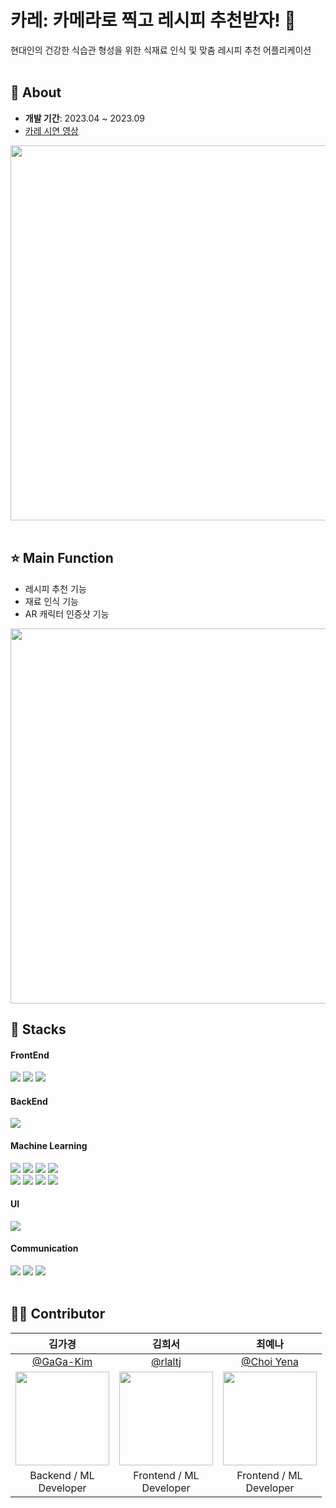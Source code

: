 # 카레: 카메라로 찍고 레시피 추천받자! 🍛
현대인의 건강한 식습관 형성을 위한 식재료 인식 및 맞춤 레시피 추천 어플리케이션<br/><br/> 

## 🌈 About
- <b>개발 기간</b>: 2023.04 ~ 2023.09<br/>
- [카레 시연 영상](https://youtu.be/0DPp7_p83QA)

<center><img src="https://github.com/Ottug-i/.github/assets/87821678/2f903256-bc37-4025-b5ba-b7178aafc580" width="600"></center>
</br>

## ⭐ Main Function
- 레시피 추천 기능
- 재료 인식 기능
- AR 캐릭터 인증샷 기능<br/>
<center><img src="https://github.com/Ottug-i/.github/assets/87821678/2ba2d0d1-f54e-4d0f-a3c3-66917d8103ea" width="600"></center>

## 💎 Stacks
<div align=start>  
  <h4>FrontEnd</h4>
   <img src="https://img.shields.io/badge/flutter-02569B?style=for-the-badge&logo=flutter&logoColor=white">
   <img src="https://img.shields.io/badge/android-3DDC84B?style=for-the-badge&logo=android&logoColor=white">
   <img src="https://img.shields.io/badge/ios-000000?style=for-the-badge&logo=ios&logoColor=white">
  
  <h4>BackEnd</h4>
   <img src="https://img.shields.io/badge/springboot-6DB33F?style=for-the-badge&logo=springboot&logoColor=white">
  
  <h4>Machine Learning</h4>
   <img src="https://img.shields.io/badge/googlecolab-F9AB00?style=for-the-badge&logo=googlecolab&logoColor=white">
   <img src="https://img.shields.io/badge/yolo-00FFFF?style=for-the-badge&logo=yolo&logoColor=black">
   <img src="https://img.shields.io/badge/pytorch-EE4C2C?style=for-the-badge&logo=pytorch&logoColor=white">
   <img src="https://img.shields.io/badge/tensorflow-FF6F00?style=for-the-badge&logo=tensorflow&logoColor=white">
   <br/>
   <img src="https://img.shields.io/badge/python-3776AB?style=for-the-badge&logo=python&logoColor=white">
   <img src="https://img.shields.io/badge/flask-000000?style=for-the-badge&logo=flask&logoColor=white">
   <img src="https://img.shields.io/badge/scikitlearn-F7931E?style=for-the-badge&logo=scikitlearn&logoColor=white">
   <img src="https://img.shields.io/badge/pandas-150458?style=for-the-badge&logo=pandas&logoColor=white">

  <h4>UI</h4>
  <img src="https://img.shields.io/badge/figma-1062FB?style=for-the-badge&logo=figma&logoColor=white">
     
  <h4>Communication</h4>
   <img src="https://img.shields.io/badge/github-181717?style=for-the-badge&logo=github&logoColor=white">
   <img src="https://img.shields.io/badge/notion-000000?style=for-the-badge&logo=notion&logoColor=white">
   <img src="https://img.shields.io/badge/discord-5865F2?style=for-the-badge&logo=discord&logoColor=white">
</div><br/>

## 🤹🏻 Contributor
| 김가경 | 김희서 | 최예나 |
| :-: | :-: | :-: |
| [@GaGa-Kim](https://github.com/GaGa-Kim) | [@rlaltj](https://github.com/hap6v6) | [@Choi Yena](https://github.com/YenaChoi00) |
|<img src="https://github.com/GaGa-Kim.png" style="width:150px; height:150px;">|<img src="https://avatars.githubusercontent.com/u/76986589?v=4" style="width:150px; height:150px;">|<img src="https://avatars.githubusercontent.com/u/71956482?v=4" style="width:150px; height:150px;">|
| Backend  / ML<br/>Developer | Frontend / ML<br/>Developer | Frontend / ML<br/>Developer |
